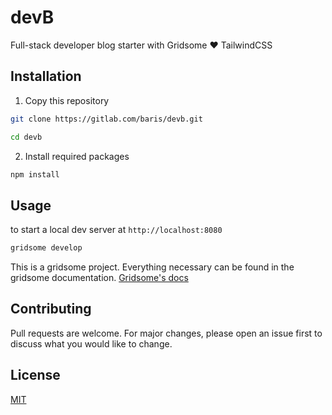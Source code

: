 # devB

Full-stack developer blog starter with Gridsome ❤️ TailwindCSS

## Installation

1. Copy this repository

```bash
git clone https://gitlab.com/baris/devb.git
```

```bash
cd devb
```

2. Install required packages

```bash
npm install
```

## Usage

to start a local dev server at `http://localhost:8080`

```bash
gridsome develop
```

This is a gridsome project. Everything necessary can be found in the gridsome documentation. [Gridsome's docs](https://www.google.com)

## Contributing

Pull requests are welcome. For major changes, please open an issue first to discuss what you would like to change.

## License

[MIT](https://choosealicense.com/licenses/mit/)
